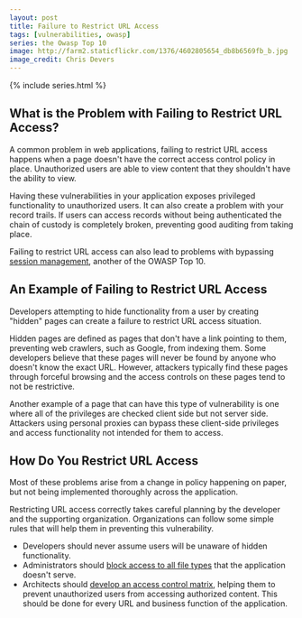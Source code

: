 ```yaml
---
layout: post
title: Failure to Restrict URL Access
tags: [vulnerabilities, owasp]
series: the Owasp Top 10
image: http://farm2.staticflickr.com/1376/4602805654_db8b6569fb_b.jpg
image_credit: Chris Devers
---
```

{% include series.html %}

## What is the Problem with Failing to Restrict URL Access?
A common problem in web applications, failing to restrict URL access happens when a page doesn't have the correct access control policy in place. Unauthorized users are able to view content that they shouldn't have the ability to view.

Having these vulnerabilities in your application exposes privileged functionality to unauthorized users. It can also create a problem with your record trails. If users can access records without being authenticated the chain of custody is completely broken, preventing good auditing from taking place.

Failing to restrict URL access can also lead to problems with bypassing [session management](/2009/08/broken-authentication-and-session-management/), another of the OWASP Top 10.

## An Example of Failing to Restrict URL Access
Developers attempting to hide functionality from a user by creating "hidden" pages can create a failure to restrict URL access situation.

Hidden pages are defined as pages that don't have a link pointing to them, preventing web crawlers, such as Google, from indexing them. Some developers believe that these pages will never be found by anyone who doesn't know the exact URL. However, attackers typically find these pages through forceful browsing and the access controls on these pages tend to not be restrictive.

Another example of a page that can have this type of vulnerability is one where all of the privileges are checked client side but not server side. Attackers using personal proxies can bypass these client-side privileges and access functionality not intended for them to access.

## How Do You Restrict URL Access
Most of these problems arise from a change in policy happening on paper, but not being implemented thoroughly across the application.

Restricting URL access correctly takes careful planning by the developer and the supporting organization. Organizations can follow some simple rules that will help them in preventing this vulnerability.

*	Developers should never assume users will be unaware of hidden functionality.
*	Administrators should [block access to all file types](http://www.ducea.com/2006/07/21/apache-tips-tricks-deny-access-to-certain-file-types/) that the application doesn't serve.
*	Architects should [develop an access control matrix](http://en.wikipedia.org/wiki/Access_Control_Matrix), helping them to prevent unauthorized users from accessing authorized content. This should be done for every URL and business function of the application.

